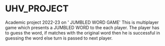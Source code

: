 # UHV_PROJECT
Academic project 2022-23 on ' JUMBLED WORD GAME'
This is multiplayer game which presents a JUMBLED WORD to the each player.
The player has to guess the word, if matches with the original word then he is successful in guessing the word else turn is passed to next player.
